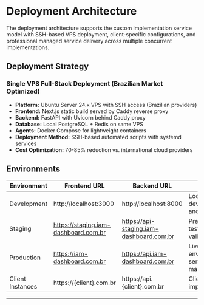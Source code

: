 # Deployment Architecture

The deployment architecture supports the custom implementation service model with SSH-based VPS deployment, client-specific configurations, and professional managed service delivery across multiple concurrent implementations.

## Deployment Strategy

### Single VPS Full-Stack Deployment (Brazilian Market Optimized)
- **Platform:** Ubuntu Server 24.x VPS with SSH access (Brazilian providers)
- **Frontend:** Next.js static build served by Caddy reverse proxy
- **Backend:** FastAPI with Uvicorn behind Caddy proxy  
- **Database:** Local PostgreSQL + Redis on same VPS
- **Agents:** Docker Compose for lightweight containers
- **Deployment Method:** SSH-based automated scripts with systemd services
- **Cost Optimization:** 70-85% reduction vs. international cloud providers

## Environments

| Environment | Frontend URL | Backend URL | Purpose |
|-------------|--------------|-------------|---------|
| Development | http://localhost:3000 | http://localhost:8000 | Local development and testing |
| Staging | https://staging.iam-dashboard.com.br | https://api-staging.iam-dashboard.com.br | Pre-production testing and validation |
| Production | https://iam-dashboard.com.br | https://api.iam-dashboard.com.br | Live environment for service management |
| Client Instances | https://{client}.com.br | https://api.{client}.com.br | Client-specific implementations |

---

